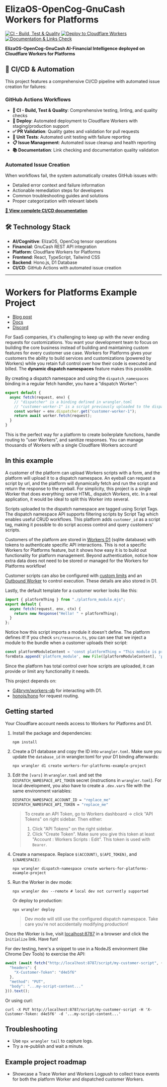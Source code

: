 # ElizaOS-OpenCog-GnuCash Workers for Platforms

[![CI - Build, Test & Quality](https://github.com/EchoCog/cfw4p/actions/workflows/ci.yml/badge.svg)](https://github.com/EchoCog/cfw4p/actions/workflows/ci.yml)
[![Deploy to Cloudflare Workers](https://github.com/EchoCog/cfw4p/actions/workflows/deploy.yml/badge.svg)](https://github.com/EchoCog/cfw4p/actions/workflows/deploy.yml)
[![Documentation & Links Check](https://github.com/EchoCog/cfw4p/actions/workflows/documentation.yml/badge.svg)](https://github.com/EchoCog/cfw4p/actions/workflows/documentation.yml)

**ElizaOS-OpenCog-GnuCash AI-Financial Intelligence deployed on Cloudflare Workers for Platforms**

## 🚀 CI/CD & Automation

This project features a comprehensive CI/CD pipeline with automated issue creation for failures:

### GitHub Actions Workflows
- **🔄 CI - Build, Test & Quality**: Comprehensive testing, linting, and quality checks
- **🚀 Deploy**: Automated deployment to Cloudflare Workers with staging/production support  
- **✅ PR Validation**: Quality gates and validation for pull requests
- **🧪 Unit Tests**: Automated unit testing with failure reporting
- **📋 Issue Management**: Automated issue cleanup and health reporting
- **📚 Documentation**: Link checking and documentation quality validation

### Automated Issue Creation
When workflows fail, the system automatically creates GitHub issues with:
- Detailed error context and failure information
- Actionable remediation steps for developers  
- Common troubleshooting guides and solutions
- Proper categorization with relevant labels

[**📖 View complete CI/CD documentation**](.github/README.md)

## 🛠️ Technology Stack
- **AI/Cognitive**: ElizaOS, OpenCog tensor operations
- **Financial**: GnuCash REST API integration
- **Platform**: Cloudflare Workers for Platforms
- **Frontend**: React, TypeScript, Tailwind CSS
- **Backend**: Hono.js, D1 Database
- **CI/CD**: GitHub Actions with automated issue creation

---

# Workers for Platforms Example Project

- [Blog post](https://blog.cloudflare.com/workers-for-platforms/)
- [Docs](https://developers.cloudflare.com/cloudflare-for-platforms/workers-for-platforms)
- [Discord](https://discord.cloudflare.com/)

For SaaS companies, it's challenging to keep up with the never ending requests for customizations. You want your development team to focus on building the core business instead of building and maintaining custom features for every customer use case. Workers for Platforms gives your customers the ability to build services and customizations (powered by Workers) while you retain full control over how their code is executed and billed. The **dynamic dispatch namespaces** feature makes this possible.

By creating a dispatch namespace and using the `dispatch_namespaces` binding in a regular fetch handler, you have a “dispatch Worker”:

```javascript
export default {
  async fetch(request, env) {
    // "dispatcher" is a binding defined in wrangler.toml
    // "customer-worker-1" is a script previously uploaded to the dispatch namespace
    const worker = env.dispatcher.get("customer-worker-1");
    return await worker.fetch(request);
  }
}
```

This is the perfect way for a platform to create boilerplate functions, handle routing to “user Workers”, and sanitize responses. You can manage thousands of Workers with a single Cloudflare Workers account!

## In this example

A customer of the platform can upload Workers scripts with a form, and the platform will upload it to a dispatch namespace. An eyeball can request a script by url, and the platform will dynamically fetch and run the script and return the response to the eyeball. For simplicity, this project is a single Worker that does everything: serve HTML, dispatch Workers, etc. In a real application, it would be ideal to split this Worker into several.

Scripts uploaded to the dispatch namespace are tagged using Script Tags. The dispatch namespace API supports filtering scripts by Script Tag which enables useful CRUD workflows. This platform adds `customer_id` as a script tag, making it possible to do script access control and query customers' scripts.

Customers of the platform are stored in [Workers D1](https://blog.cloudflare.com/introducing-d1/) (sqlite database) with tokens to authenticate specific API interactions. This is not a specific Workers for Platforms feature, but it shows how easy it is to build out functionality for platform management. Beyond authentication, notice how extra data does not need to be stored or managed for the Workers for Platforms workflow!

Customer scripts can also be configured with [custom limits](https://developers.cloudflare.com/cloudflare-for-platforms/workers-for-platforms/platform/custom-limits/#custom-limits) and an [Outbound Worker](https://developers.cloudflare.com/cloudflare-for-platforms/workers-for-platforms/reference/outbound-workers/#outbound-workers) to control execution. These details are also stored in D1.

Lastly, the default template for a customer worker looks like this:
```javascript
import { platformThing } from "./platform_module.mjs";
export default {
  async fetch(request, env, ctx) {
    return new Response("Hello! " + platformThing);
  }
};
```

Notice how this script imports a module it doesn't define. The platform defines it! If you check `src/resource.ts`, you can see that we inject a module to the bundle when a customer uploads their script:
```javascript
const platformModuleContent = 'const platformThing = "This module is provided by the platform"; export { platformThing };';
formData.append('platform_module', new File([platformModuleContent], 'platform_module.mjs', { type: 'application/javascript+module' }));
```
Since the platform has total control over how scripts are uploaded, it can provide or limit any functionality it needs. 

This project depends on:

- [G4brym/workers-qb](https://github.com/G4brym/workers-qb) for interacting with D1.
- [honojs/hono](https://github.com/honojs/hono) for request routing.

## Getting started

Your Cloudflare account needs access to Workers for Platforms and D1.

1. Install the package and dependencies:

   ```
   npm install
   ```

2. Create a D1 database and copy the ID into `wrangler.toml`. Make sure you update the `database_id` in wrangler.toml for your D1 binding afterwards:

   ```
   npx wrangler d1 create workers-for-platforms-example-project
   ```

3. Edit the `[vars]` in `wrangler.toml` and set the `DISPATCH_NAMESPACE_API_TOKEN` secret (instructions in `wrangler.toml`).
   For local development, you also have to create a `.dev.vars` file with the same environment variables:

   ```sh
   DISPATCH_NAMESPACE_ACCOUNT_ID = "replace_me"
   DISPATCH_NAMESPACE_API_TOKEN = "replace_me"
   ```

   > To create an API Token, go to Workers dashboard -> click "API Tokens" on right sidebar. Then either:
   > 1. Click "API Tokens" on the right sidebar.
   > 2. Click "Create Token". Make sure you give this token at least "Account : Workers Scripts : Edit". This token is used with `Bearer`.

4. Create a namespace. Replace `$(ACCOUNT)`, `$(API_TOKEN)`, and `$(NAMESPACE)`:
   ```
   npx wrangler dispatch-namespace create workers-for-platforms-example-project
   ```

5. Run the Worker in dev mode:
   ```
   npx wrangler dev --remote # local dev not currently supported
   ```
   Or deploy to production:
   ```
   npx wrangler deploy
   ```
   > Dev mode will still use the configured dispatch namespace. Take care you're not accidentally modifying production!

Once the Worker is live, visit [localhost:8787](http://localhost:8787/) in a browser and click the `Initialize` link. Have fun!

For dev testing, here's a snippet to use in a NodeJS environment (like Chrome Dev Tools) to exercise the API:

```javascript
await (await fetch("http://localhost:8787/script/my-customer-script", {
  "headers": {
    "X-Customer-Token": "d4e5f6"
  },
  "method": "PUT",
  "body": "...my-script-content..."
})).text();
```

Or using curl:

```
curl -X PUT http://localhost:8787/script/my-customer-script -H 'X-Customer-Token: d4e5f6' -d '...my-script-content...'
```

## Troubleshooting

- Use `npx wrangler tail` to capture logs.
- Try a re-publish and wait a minute.

## Example project roadmap

- Showcase a Trace Worker and Workers Logpush to collect trace events for both the platform Worker and dispatched customer Workers.

